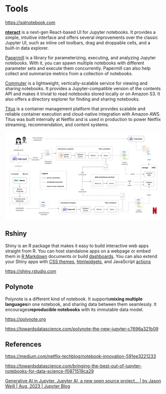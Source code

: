 # Tools

<https://sqlnotebook.com>

[**nteract**](https://github.com/nteract) is a next-gen React-based UI for Jupyter notebooks. It provides a simple, intuitive interface and offers several improvements over the classic Jupyter UI, such as inline cell toolbars, drag and droppable cells, and a built-in data explorer.

[Papermill](https://github.com/nteract/papermill) is a library for parameterizing, executing, and analyzing Jupyter notebooks. With it, you can spawn multiple notebooks with different parameter sets and execute them concurrently. Papermill can also help collect and summarize metrics from a collection of notebooks.

[Commuter](https://github.com/nteract/nteract/blob/master/applications/commuter/README) is a lightweight, vertically-scalable service for viewing and sharing notebooks. It provides a Jupyter-compatible version of the contents API and makes it trivial to read notebooks stored locally or on Amazon S3. It also offers a directory explorer for finding and sharing notebooks.

[Titus](https://netflix.github.io/titus/) is a container management platform that provides scalable and reliable container execution and cloud-native integration with Amazon AWS. Titus was built internally at Netflix and is used in production to power Netflix streaming, recommendation, and content systems.

![image](../../../media/DevOps-IDEs-Tools-image1.jpg)

## Rshiny

Shiny is an R package that makes it easy to build interactive web apps straight from R. You can host standalone apps on a webpage or embed them in [R Markdown](http://rmarkdown.rstudio.com/) documents or build [dashboards](http://rstudio.github.io/shinydashboard/). You can also extend your Shiny apps with [CSS themes](http://rstudio.github.io/shinythemes/), [htmlwidgets](http://www.htmlwidgets.org/), and JavaScript [actions](https://github.com/daattali/shinyjs/blob/master/README)

<https://shiny.rstudio.com>

## Polynote

Polynote is a different kind of notebook. It supports**mixing multiple languages**in one notebook, and sharing data between them seamlessly. It encourages**reproducible notebooks** with its immutable data model.

<https://polynote.org>

<https://towardsdatascience.com/polynote-the-new-jupyter-c7696a321b09>

## References

<https://medium.com/netflix-techblog/notebook-innovation-591ee3221233>

<https://towardsdatascience.com/bringing-the-best-out-of-jupyter-notebooks-for-data-science-f0871519ca29>

[Generative AI in Jupyter. Jupyter AI, a new open source project… | by Jason Weill | Aug, 2023 | Jupyter Blog](https://blog.jupyter.org/generative-ai-in-jupyter-3f7174824862)
